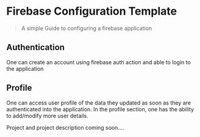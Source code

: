 # Firebase Configuration Template
> A simple Guide to configuring a firebase application

## Authentication
One can create an account using firebase auth action and able to login to the application

## Profile
One can access user profile of the data they updated as soon as they are authenticated into the application.
In the profile section, one has the ability to add/modify more user details.

Project and project description coming soon....
